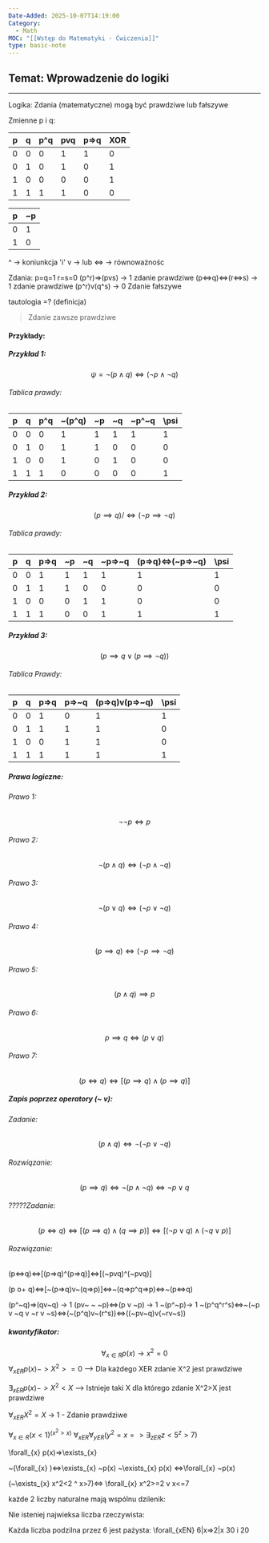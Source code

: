 ```yaml
---
Date-Added: 2025-10-07T14:19:00
Category:
  - Math
MOC: "[[Wstęp do Matematyki - Ćwiczenia]]"
type: basic-note
---
```

## Temat: Wprowadzenie do logiki
- - -
Logika:
Zdania (matematyczne) mogą być prawdziwe lub fałszywe

Zmienne p i q:

| p   | q   | p^q | pvq | p=>q | XOR |
| --- | --- | --- | --- | ---- | --- |
| 0   | 0   | 0   | 1   | 1    | 0   |
| 0   | 1   | 0   | 1   | 0    | 1   |
| 1   | 0   | 0   | 0   | 0    | 1   |
| 1   | 1   | 1   | 1   | 0    | 0   |

| p   | ~p  |
| --- | --- |
| 0   | 1   |
| 1   | 0   |
^ -> koniunkcja 'i'
v -> lub
<=> -> równoważnośc

Zdania:
p=q=1
r=s=0
(p^r)=>(pvs) -> 1 zdanie prawdziwe
(p<=>q)<=>(r<=>s) -> 1 zdanie prawdziwe
(p^r)v(q^s) -> 0 Zdanie fałszywe

tautologia =? (definicja)
> Zdanie zawsze prawdziwe
#### Przykłady:
##### Przykład 1:

$$\psi = \neg (p\land q)\iff(\neg p\land\neg q)
$$
###### Tablica prawdy:

| p   | q   | p^q | ~(p^q) | ~p  | ~q  | ~p^~q | \psi |
| --- | --- | --- | ------ | --- | --- | ----- | ---- |
| 0   | 0   | 0   | 1      | 1   | 1   | 1     | 1    |
| 0   | 1   | 0   | 1      | 1   | 0   | 0     | 0    |
| 1   | 0   | 0   | 1      | 0   | 1   | 0     | 0    |
| 1   | 1   | 1   | 0      | 0   | 0   | 0     | 1    |
##### Przykład 2:
$$(p\implies q)/\iff(\neg p\implies\neg q)
$$

###### Tablica prawdy:

| p   | q   | p=>q | ~p  | ~q  | ~p=>~q | (p=>q)<=>(~p=>~q) | \psi |
| --- | --- | ---- | --- | --- | ------ | ----------------- | ---- |
| 0   | 0   | 1    | 1   | 1   | 1      | 1                 | 1    |
| 0   | 1   | 1    | 1   | 0   | 0      | 0                 | 0    |
| 1   | 0   | 0    | 0   | 1   | 1      | 0                 | 0    |
| 1   | 1   | 1    | 0   | 0   | 1      | 1                 | 1    |
##### Przykład 3:
$$(p\implies q\lor(p\implies\neg q))
$$
###### Tablica Prawdy:

| p   | q   | p=>q | p=>~q | (p=>q)v(p=>~q) | \psi |
| --- | --- | ---- | ----- | -------------- | ---- |
| 0   | 0   | 1    | 0     | 1              | 1    |
| 0   | 1   | 1    | 1     | 1              | 0    |
| 1   | 0   | 0    | 1     | 1              | 0    |
| 1   | 1   | 1    | 1     | 1              | 1    |
##### Prawa logiczne:
###### Prawo 1:
$$\neg\neg p \iff p$$
###### Prawo 2:
$$\neg(p\land q) \iff (\neg p\land\neg q)$$
###### Prawo 3:
$$\neg(p\lor q)\iff(\neg p\lor\neg q)$$
###### Prawo 4:
$$(p\implies q)\iff(\neg p\implies\neg q)$$

###### Prawo 5:
$$(p\land q)\implies p$$
###### Prawo 6:
$$p\implies q \iff(p\lor q)$$
###### Prawo 7:
$$(p\iff q)\iff[(p\implies q)\land (p\implies q)]$$


##### Zapis poprzez operatory  (~ v):
###### Zadanie:
$$(p \land q)\iff \neg(\neg p\lor \neg q)$$
###### Rozwiązanie:
$$(p\implies q)\iff \neg(p\land \neg q)\iff \neg p\lor q$$
###### ?????Zadanie:
$$(p \iff q)\iff[(p\implies q)\land(q\implies p)]\iff[(\neg p\lor q)\land(\neg q\lor p)]$$
###### Rozwiązanie:
(p<=>q)<=>[(p=>q)^(p=>q)]<=>[(~pvq)^(~pvq)]

(p o+ q)<=>[~(p=>q)v~(q=>p)]<=>~(q=>p^q=>p)<=>~(p<=>q)


(p^~q)=>(qv~q) -> 1
(pv~ ~ ~p)<=>(p v ~p) -> 1
~(p^~p)-> 1
~(p^q^r^s)<=>~(~p v ~q v ~r v ~s)<=>(~(p^q)v~(r^s))<=>((~pv~q)v(~rv~s))

##### kwantyfikator:
$$\forall_{x \in R}p(x) \to x^{2}=0$$
$\forall_{xER} p(x) -> X^2 >=0$ --> Dla każdego XER zdanie X^2 jest prawdziwe

$\exists_{xER} p(x) -> X^2 < X$ --> Istnieje taki X dla którego zdanie X^2>X jest prawdziwe

$\forall_{xER} X^2 =X$ -> 1 - Zdanie prawdziwe

$\forall_{x\in R} (x<1) ^ (x^2>x)$
$\forall_{xER} \forall_{yER} (y^2=x => \exists_{zER} z<5 ^ z>7)$

\forall_{x} p(x)=>\exists_{x}

~(\forall_{x} )<=>\exists_{x} ~p(x)
~\exists_{x} p(x) <=>\forall_{x} ~p(x) 

(~\exists_{x} x^2<2 ^ x>7)<=> \forall_{x} x^2>=2 v x<=7

każde 2 liczby naturalne mają wspólnu dzilenik:

Nie isteniej najwieksa liczba rzeczywista:

Każda liczba podzilna przez 6 jest pażysta:
\forall_{xEN} 6|x=>2|x
30 i 20


